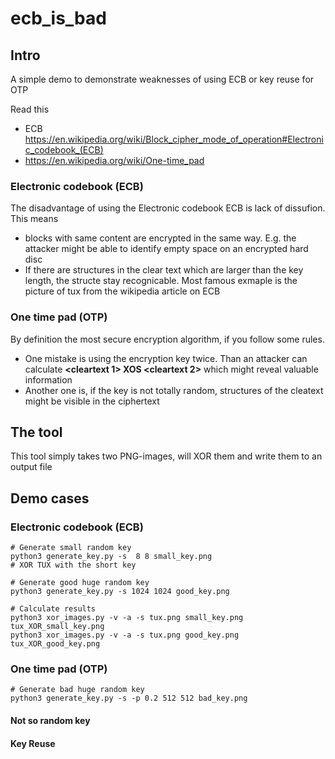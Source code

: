 # ecb_is_bad

## Intro

A simple demo to demonstrate weaknesses of using ECB or key reuse for OTP

Read this 
* ECB https://en.wikipedia.org/wiki/Block_cipher_mode_of_operation#Electronic_codebook_(ECB)
*  https://en.wikipedia.org/wiki/One-time_pad

### Electronic codebook (ECB)

The disadvantage of using the Electronic codebook ECB is lack of dissufion. This means
* blocks with same content are encrypted in the same way. E.g. the attacker might be able to identify empty space on an encrypted hard disc
* If there are structures in the clear text which are larger than the key length, the structe stay recognicable. Most famous exmaple is the picture of tux from the wikipedia article on ECB

### One time pad (OTP)

By definition the most secure encryption algorithm, if you follow some rules. 

* One mistake is using the encryption key twice. Than an attacker can calculate __<cleartext 1> XOS <cleartext 2>__ which might reveal valuable information
* Another one is, if the key is not totally random, structures of the cleatext might be visible in the ciphertext

## The tool 

This tool simply takes two PNG-images, will XOR them and write them to an output file

## Demo cases

### Electronic codebook (ECB)
    # Generate small random key
    python3 generate_key.py -s  8 8 small_key.png
    # XOR TUX with the short key

    # Generate good huge random key
    python3 generate_key.py -s 1024 1024 good_key.png

    # Calculate results
    python3 xor_images.py -v -a -s tux.png small_key.png tux_XOR_small_key.png
    python3 xor_images.py -v -a -s tux.png good_key.png tux_XOR_good_key.png

### One time pad (OTP)

    # Generate bad huge random key
    python3 generate_key.py -s -p 0.2 512 512 bad_key.png

#### Not so random key

#### Key Reuse




